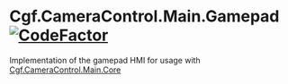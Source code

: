 # Cgf.CameraControl.Main.Gamepad [![CodeFactor](https://www.codefactor.io/repository/github/sensslen/cgf.cameracontrol.main.gamepad/badge)](https://www.codefactor.io/repository/github/sensslen/cgf.cameracontrol.main.gamepad)
Implementation of the gamepad HMI for usage with [Cgf.CameraControl.Main.Core](https://github.com/sensslen/cgf.cameracontrol.main.core)
